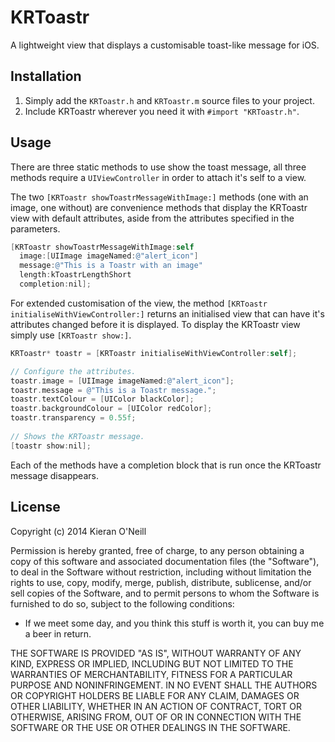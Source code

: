 KRToastr
========

A lightweight view that displays a customisable toast-like message for iOS.

## Installation

1. Simply add the `KRToastr.h` and `KRToastr.m` source files to your project.
2. Include KRToastr wherever you need it with `#import "KRToastr.h"`.

## Usage

There are three static methods to use show the toast message, all three methods require a `UIViewController` in order to attach it's self to a view.

The two `[KRToastr showToastrMessageWithImage:]` methods (one with an image, one without) are convenience methods that display the KRToastr view with default attributes, aside from the attributes specified in the parameters.

```objective-c
[KRToastr showToastrMessageWithImage:self 
  image:[UIImage imageNamed:@"alert_icon"] 
  message:@"This is a Toastr with an image" 
  length:kToastrLengthShort 
  completion:nil];
```
For extended customisation of the view, the method `[KRToastr initialiseWithViewController:]` returns an initialised view that can have it's attributes changed before it is displayed. To display the KRToastr view simply use `[KRToastr show:]`.

```objective-c
KRToastr* toastr = [KRToastr initialiseWithViewController:self];

// Configure the attributes.
toastr.image = [UIImage imageNamed:@"alert_icon"];
toastr.message = @"This is a Toastr message.";
toastr.textColour = [UIColor blackColor];
toastr.backgroundColour = [UIColor redColor];
toastr.transparency = 0.55f;
  
// Shows the KRToastr message.
[toastr show:nil];
```
Each of the methods have a completion block that is run once the KRToastr message disappears.

## License

Copyright (c) 2014 Kieran O'Neill

Permission is hereby granted, free of charge, to any person obtaining a copy of this software and associated documentation files (the "Software"), to deal in the Software without restriction, including without limitation the rights to use, copy, modify, merge, publish, distribute, sublicense, and/or sell copies of the Software, and to permit persons to whom the Software is furnished to do so, subject to the following conditions:

- If we meet some day, and you think this stuff is worth it, you can buy me a beer in return.

THE SOFTWARE IS PROVIDED "AS IS", WITHOUT WARRANTY OF ANY KIND, EXPRESS OR IMPLIED, INCLUDING BUT NOT LIMITED TO THE WARRANTIES OF MERCHANTABILITY, FITNESS FOR A PARTICULAR PURPOSE AND NONINFRINGEMENT. IN NO EVENT SHALL THE AUTHORS OR COPYRIGHT HOLDERS BE LIABLE FOR ANY CLAIM, DAMAGES OR OTHER LIABILITY, WHETHER IN AN ACTION OF CONTRACT, TORT OR OTHERWISE, ARISING FROM, OUT OF OR IN CONNECTION WITH THE SOFTWARE OR THE USE OR OTHER DEALINGS IN THE SOFTWARE.
